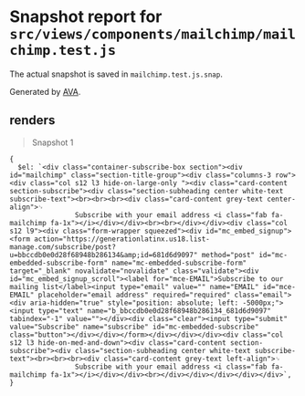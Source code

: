 # Snapshot report for `src/views/components/mailchimp/mailchimp.test.js`

The actual snapshot is saved in `mailchimp.test.js.snap`.

Generated by [AVA](https://ava.li).

## renders

> Snapshot 1

    {
      $el: `<div class="container-subscribe-box section"><div id="mailchimp" class="section-title-group"><div class="columns-3 row"><div class="col s12 l3 hide-on-large-only "><div class="card-content section-subscribe"><div class="section-subheading center white-text subscribe-text"><br><br><br><div class="card-content grey-text center-align">␊
                    Subscribe with your email address <i class="fab fa-mailchimp fa-1x"></i></div></div><br><br></div></div><div class="col s12 l9"><div class="form-wrapper squeezed"><div id="mc_embed_signup"><form action="https://generationlatinx.us18.list-manage.com/subscribe/post?u=bbccdb0e0d28f68948b286134&amp;id=681d6d9097" method="post" id="mc-embedded-subscribe-form" name="mc-embedded-subscribe-form" target="_blank" novalidate="novalidate" class="validate"><div id="mc_embed_signup_scroll"><label for="mce-EMAIL">Subscribe to our mailing list</label><input type="email" value="" name="EMAIL" id="mce-EMAIL" placeholder="email address" required="required" class="email"><div aria-hidden="true" style="position: absolute; left: -5000px;"><input type="text" name="b_bbccdb0e0d28f68948b286134_681d6d9097" tabindex="-1" value=""></div><div class="clear"><input type="submit" value="Subscribe" name="subscribe" id="mc-embedded-subscribe" class="button"></div></div></form></div></div></div><div class="col s12 l3 hide-on-med-and-down"><div class="card-content section-subscribe"><div class="section-subheading center white-text subscribe-text"><br><br><br><div class="card-content grey-text left-align">␊
                    Subscribe with your email address <i class="fab fa-mailchimp fa-1x"></i></div></div><br></div></div></div></div></div>`,
    }
